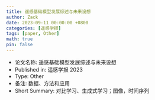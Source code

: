 ```yaml
---
title: 遥感基础模型发展综述与未来设想
author: Zack
date: 2023-09-11 00:00:00 +0800
categories: [遥感学报]
tags: [paper, Other]
math: true
pin: false
---
```

- 论文名称: 遥感基础模型发展综述与未来设想
- Published in: 遥感学报 2023
- Type: Other
- 备注: 数据、方法和应用
- Short Summary: 对比学习、生成式学习；图像，时间序列
